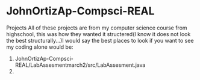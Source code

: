 # JohnOrtizAp-Compsci-REAL
Projects
All of these projects are from my computer science course from highschool, this was how they wanted it structered(I know it does not look the best structurally...)I would say the best places to look if you want to see my coding alone would be:
1. JohnOrtizAp-Compsci-REAL/LabAssesmentmarch2/src/LabAssesment.java 
2.
